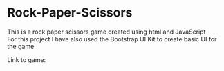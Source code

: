 # Rock-Paper-Scissors
This is a rock paper scissors game created using html and JavaScript 
<br>For this project I have also used the Bootstrap UI Kit to create basic UI for the game </br>

Link to game: 
